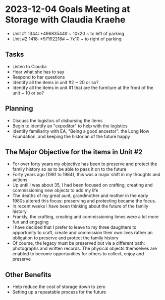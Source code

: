 # 2023-12-04 Goals Meeting at Storage with Claudia Kraehe

* Unit #1 1344: *49683544# ~ 10x20 ~ to left of parking
* Unit #2 1418: *97192218# ~  7x10 ~ to right of parking


## Tasks

* Listen to Claudia
* Hear what she has to say
* Respond to her questions
* Identify all the items in unit #2 ~ 20 or so?
* Identify all the items in unit #1 that are the furniture at the front of the unit ~ 10 or so?


## Planning

* Discuss the logistics of disbursing the items
* Begin to identify an "expeditor" to help with the logistics
* Identify familiarity with EA, "Being a good ancestor". the Long Now Foundation, and keeping the historian of the future happy


## The Major Objective for the items in Unit #2

* For over forty years my objective has been to preserve and protect the family history so as to be able to pass it on to the future
* Forty years ago (1981 to 1984), this was a major shift in my thoughts and actions
* Up until I was about 35, I had been focused on crafting, creating and commissioning new objects to add my life
* The deaths of my great aunt, grandmother and mother in the early 1980s altered this focus: preserving and protecting became the focus.
* In recent weeks I have been thinking about the future of the family history
* Frankly, the crafting, creating and commissioning times were a lot more fun and engaging
* I have decided that I prefer to leave to my three daughters to opportunity to craft, create and commission their own lives rather an obligation to preserve and protect the family history
* Of course, the legacy must be preserved but via a different path: photographs and written records. The physical objects themselves are enabled to become opportunities for others to collect, enjoy and preserve


## Other Benefits

* Help reduce the cost of storage down to zero
* Setting up a repeatable process for the future
